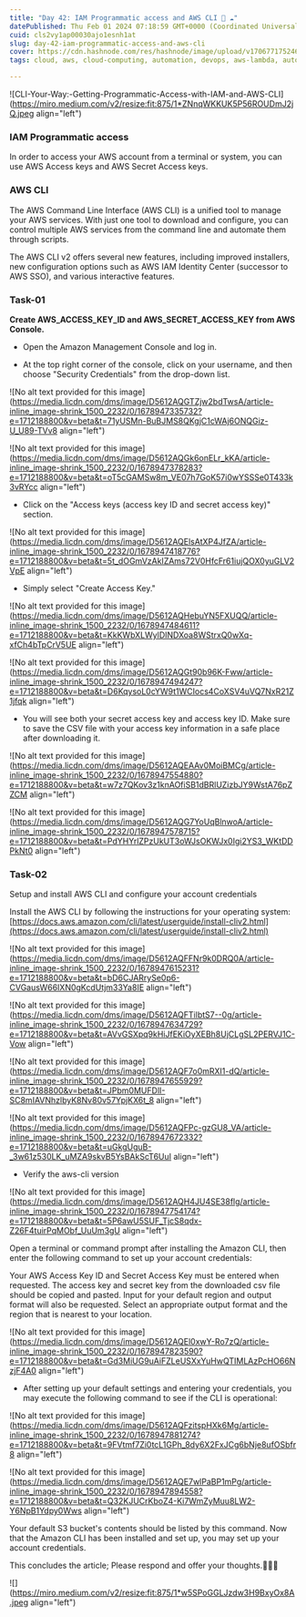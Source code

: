 ```yaml
---
title: "Day 42: IAM Programmatic access and AWS CLI 🚀 ☁"
datePublished: Thu Feb 01 2024 07:18:59 GMT+0000 (Coordinated Universal Time)
cuid: cls2vy1ap00030ajo1esnh1at
slug: day-42-iam-programmatic-access-and-aws-cli
cover: https://cdn.hashnode.com/res/hashnode/image/upload/v1706771752464/f6af3b1b-d248-433a-a12f-3485a4ab724a.png
tags: cloud, aws, cloud-computing, automation, devops, aws-lambda, automation-testing, devops-articles, 90daysofdevops, 90daysofdevops-chanllenge, 90daysofdevops-devops-projectdevelopment-nonitbackground-github-docker-cloudplatforms-ec2-aws-elasticbeanstalk-lambdafunctions-devopspipelines-terraform-jenkins-docker-devsecops-scm-git-gitlab-bitbucket-buildtools-griddle-maven-ant-msbuild-monitoringtools-prometheus-grafana-ansible-ai-chatgpt-valueaddition-realworldproblems, 90daysofdevopschallenge, 90, batch-5, 92

---
```


![CLI-Your-Way:-Getting-Programmatic-Access-with-IAM-and-AWS-CLI](https://miro.medium.com/v2/resize:fit:875/1*ZNnqWKKUK5P56ROUDmJ2jQ.jpeg align="left")

### IAM Programmatic access

In order to access your AWS account from a terminal or system, you can use AWS Access keys and AWS Secret Access keys.

### AWS CLI

The AWS Command Line Interface (AWS CLI) is a unified tool to manage your AWS services. With just one tool to download and configure, you can control multiple AWS services from the command line and automate them through scripts.

The AWS CLI v2 offers several new features, including improved installers, new configuration options such as AWS IAM Identity Center (successor to AWS SSO), and various interactive features.

### Task-01

**Create AWS\_ACCESS\_KEY\_ID and AWS\_SECRET\_ACCESS\_KEY from AWS Console.**

* Open the Amazon Management Console and log in.
    
* At the top right corner of the console, click on your username, and then choose "Security Credentials" from the drop-down list.
    

![No alt text provided for this image](https://media.licdn.com/dms/image/D5612AQGTZjw2bdTwsA/article-inline_image-shrink_1500_2232/0/1678947335732?e=1712188800&v=beta&t=71yUSMn-BuBJMS8QKgjC1cWAj6ONQGiz-U_U89-TVv8 align="left")

![No alt text provided for this image](https://media.licdn.com/dms/image/D5612AQGk6onELr_kKA/article-inline_image-shrink_1500_2232/0/1678947378283?e=1712188800&v=beta&t=oT5cGAMSw8m_VE07h7GoK57i0wYSSSe0T433k3vRYcc align="left")

* Click on the "Access keys (access key ID and secret access key)" section.
    

![No alt text provided for this image](https://media.licdn.com/dms/image/D5612AQElsAtXP4JfZA/article-inline_image-shrink_1500_2232/0/1678947418776?e=1712188800&v=beta&t=5t_dOGmVzAkIZAms72V0HfcFr61iujQOX0yuGLV2VpE align="left")

* Simply select "Create Access Key."
    

![No alt text provided for this image](https://media.licdn.com/dms/image/D5612AQHebuYN5FXUQQ/article-inline_image-shrink_1500_2232/0/1678947484611?e=1712188800&v=beta&t=KkKWbXLWylDINDXoa8WStrxQ0wXq-xfCh4bTpCrV5UE align="left")

![No alt text provided for this image](https://media.licdn.com/dms/image/D5612AQGt90b96K-Fww/article-inline_image-shrink_1500_2232/0/1678947494247?e=1712188800&v=beta&t=D6KqysoL0cYW9t1WCIocs4CoXSV4uVQ7NxR21Z1jfqk align="left")

* You will see both your secret access key and access key ID. Make sure to save the CSV file with your access key information in a safe place after downloading it.
    

![No alt text provided for this image](https://media.licdn.com/dms/image/D5612AQEAAv0MoiBMCg/article-inline_image-shrink_1500_2232/0/1678947554880?e=1712188800&v=beta&t=w7z7QKov3z1knAOfiSB1dBRlUZizbJY9WstA76pZZCM align="left")

![No alt text provided for this image](https://media.licdn.com/dms/image/D5612AQG7YoUqBlnwoA/article-inline_image-shrink_1500_2232/0/1678947578715?e=1712188800&v=beta&t=PdYHYrlZPzUkUT3oWJsOKWJx0Igi2YS3_WKtDDPkNt0 align="left")

### Task-02

Setup and install AWS CLI and configure your account credentials

Install the AWS CLI by following the instructions for your operating system: [https://docs.aws.amazon.com/cli/latest/userguide/install-cliv2.html](https://docs.aws.amazon.com/cli/latest/userguide/install-cliv2.html)

![No alt text provided for this image](https://media.licdn.com/dms/image/D5612AQFFNr9k0DRQ0A/article-inline_image-shrink_1500_2232/0/1678947615231?e=1712188800&v=beta&t=bD6CJARrySe0p6-CVGausW66IXN0gKcdUtjm33Ya8IE align="left")

![No alt text provided for this image](https://media.licdn.com/dms/image/D5612AQFTilbtS7--0g/article-inline_image-shrink_1500_2232/0/1678947634729?e=1712188800&v=beta&t=AVvGSXpq9kHiJfEKiOyXEBh8UjCLgSL2PERVJ1C-Vow align="left")

![No alt text provided for this image](https://media.licdn.com/dms/image/D5612AQF7o0mRXI1-dQ/article-inline_image-shrink_1500_2232/0/1678947655929?e=1712188800&v=beta&t=JPbm0MUFDlI-SC8mIAVNhzlbyK8Nv80v57YpjKX6t_8 align="left")

![No alt text provided for this image](https://media.licdn.com/dms/image/D5612AQFPc-gzGU8_VA/article-inline_image-shrink_1500_2232/0/1678947672332?e=1712188800&v=beta&t=uGkgUguB-_3w61z530LK_uMZA9skvB5YsBAkScT6UuI align="left")

* Verify the aws-cli version
    

![No alt text provided for this image](https://media.licdn.com/dms/image/D5612AQH4JU4SE38flg/article-inline_image-shrink_1500_2232/0/1678947754174?e=1712188800&v=beta&t=5P6awU5SUF_TjcS8qdx-Z26F4tuirPqMObf_UuUm3gU align="left")

Open a terminal or command prompt after installing the Amazon CLI, then enter the following command to set up your account credentials:

Your AWS Access Key ID and Secret Access Key must be entered when requested. The access key and secret key from the downloaded csv file should be copied and pasted. Input for your default region and output format will also be requested. Select an appropriate output format and the region that is nearest to your location.

![No alt text provided for this image](https://media.licdn.com/dms/image/D5612AQEl0xwY-Ro7zQ/article-inline_image-shrink_1500_2232/0/1678947823590?e=1712188800&v=beta&t=Gd3MiUG9uAiFZLeUSXxYuHwQTIMLAzPcHO66NzjF4A0 align="left")

* After setting up your default settings and entering your credentials, you may execute the following command to see if the CLI is operational:
    

![No alt text provided for this image](https://media.licdn.com/dms/image/D5612AQFzitspHXk6Mg/article-inline_image-shrink_1500_2232/0/1678947881274?e=1712188800&v=beta&t=9FVtmf7Zi0tcL1GPh_8dy6X2FxJCg6bNje8ufOSbfr8 align="left")

![No alt text provided for this image](https://media.licdn.com/dms/image/D5612AQE7wlPaBP1mPg/article-inline_image-shrink_1500_2232/0/1678947894558?e=1712188800&v=beta&t=Q32KJUCrKboZ4-Ki7WmZyMuu8LW2-Y6NpB1Ydpy0Wws align="left")

Your default S3 bucket's contents should be listed by this command. Now that the Amazon CLI has been installed and set up, you may set up your account credentials.

This concludes the article; Please respond and offer your thoughts.🎯🎉🔥

![](https://miro.medium.com/v2/resize:fit:875/1*w5SPoGGLJzdw3H9BxyOx8A.jpeg align="left")